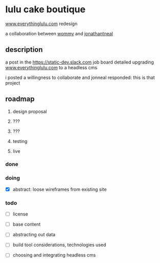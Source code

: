 # lulu cake boutique

www.everythinglulu.com redesign

a collaboration between [wommy](github.com/wommy) and [jonathantneal](github.com/jonathantneal)


## description

a post in the https://static-dev.slack.com job board detailed upgrading www.everythinglulu.com to a headless cms

i posted a willingness to collaborate and jonneal responded: this is that project


## roadmap

1. design proposal

1. ???

1. ???

2. testing

3. live


### done


### doing

- [x] abstract: loose wireframes from existing site


### todo

- [ ] license

- [ ] base content
- [ ] abstracting out data
- [ ] build tool considerations, technologies used
- [ ] choosing and integrating headless cms